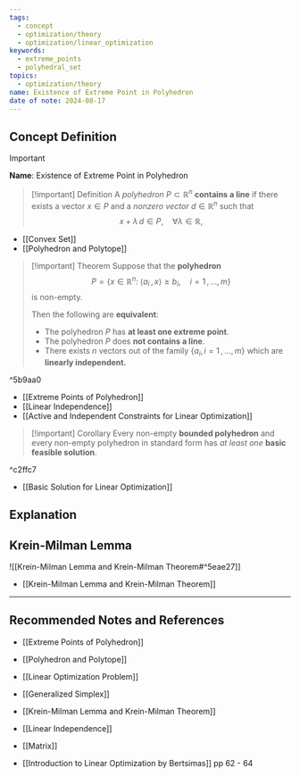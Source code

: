```yaml
---
tags:
  - concept
  - optimization/theory
  - optimization/linear_optimization
keywords:
  - extreme_points
  - polyhedral_set
topics:
  - optimization/theory
name: Existence of Extreme Point in Polyhedron
date of note: 2024-08-17
---
```


## Concept Definition

>[!important]
>**Name**: Existence of Extreme Point in Polyhedron

>[!important] Definition
>A *polyhedron* $P \subset \mathbb{R}^{n}$ **contains a line** if there exists a vector $x \in P$ and a *nonzero vector* $d \in \mathbb{R}^{n}$ such that $$x + \lambda\, d \in P, \quad \forall \lambda \in \mathbb{R},$$

- [[Convex Set]]
- [[Polyhedron and Polytope]]

>[!important] Theorem
>Suppose that the **polyhedron** $$P = \left\{ x\in \mathbb{R}^{n}: \; \left\langle  a_{i}\,,\, x \right\rangle \ge b_{i}, \quad i=1 \,{,}\ldots{,}\,m \right\}$$ is non-empty.
>
>Then the following are **equivalent**:
>- The polyhedron $P$ has **at least one extreme point**.
>- The polyhedron $P$ does **not contains a line**.
>- There exists $n$ vectors out of the family $\{ a_{i}, i=1\,{,}\ldots{,}\,m \}$ which are **linearly independent.**

^5b9aa0

- [[Extreme Points of Polyhedron]]
- [[Linear Independence]]
- [[Active and Independent Constraints for Linear Optimization]]

>[!important] Corollary
>Every non-empty **bounded polyhedron** and every non-empty polyhedron in standard form has *at least one* **basic feasible solution**.

^c2ffc7

- [[Basic Solution for Linear Optimization]]


## Explanation


## Krein-Milman Lemma

![[Krein-Milman Lemma and Krein-Milman Theorem#^5eae27]]

- [[Krein-Milman Lemma and Krein-Milman Theorem]]



-----------
##  Recommended Notes and References


- [[Extreme Points of Polyhedron]]
- [[Polyhedron and Polytope]]
- [[Linear Optimization Problem]]
- [[Generalized Simplex]]

- [[Krein-Milman Lemma and Krein-Milman Theorem]]


- [[Linear Independence]]
- [[Matrix]]

- [[Introduction to Linear Optimization by Bertsimas]] pp 62 - 64